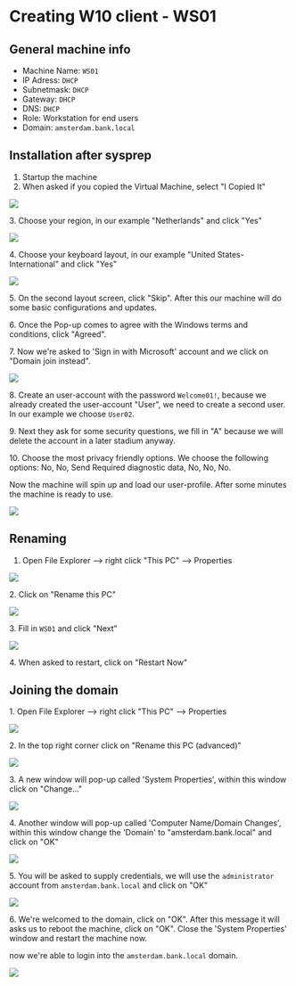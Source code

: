 # Creating W10 client - WS01

## General machine info

* Machine Name: `WS01`
* IP Adress: `DHCP`
* Subnetmask: `DHCP`
* Gateway: `DHCP`
* DNS: `DHCP`
* Role: Workstation for end users
* Domain: `amsterdam.bank.local`

## Installation after sysprep

1. Startup the machine
2. When asked if you copied the Virtual Machine, select "I Copied It"

![](<../../.gitbook/assets/afbeelding (103) (2) (3).png>)

3\. Choose your region, in our example "Netherlands" and click "Yes"

![](<../../.gitbook/assets/afbeelding (94).png>)

4\. Choose your keyboard layout, in our example "United States-International" and click "Yes"

![](<../../.gitbook/assets/afbeelding (18).png>)

5\. On the second layout screen, click "Skip". After this our machine will do some basic configurations and updates.

6\. Once the Pop-up comes to agree with the Windows terms and conditions, click "Agreed".

7\. Now we're asked to 'Sign in with Microsoft' account and we click on "Domain join instead".

![](<../../.gitbook/assets/afbeelding (33).png>)

8\. Create an user-account with the password `Welcome01!`, because we already created the user-account "User", we need to create a second user. In our example we choose `User02`.

9\. Next they ask for some security questions, we fill in "A" because we will delete the account in a later stadium anyway.

10\. Choose the most privacy friendly options. We choose the following options: No, No, Send Required diagnostic data, No, No, No.

Now the machine will spin up and load our user-profile. After some minutes the machine is ready to use.

![](<../../.gitbook/assets/afbeelding (59).png>)

## Renaming

1. Open File Explorer --> right click "This PC" --> Properties

![](<../../.gitbook/assets/afbeelding (29) (2) (1).png>)

2\. Click on "Rename this PC"

![](<../../.gitbook/assets/afbeelding (115).png>)

3\. Fill in `WS01` and click "Next"

![](<../../.gitbook/assets/afbeelding (32).png>)

4\. When asked to restart, click on "Restart Now"

## Joining the domain

1\. Open File Explorer --> right click "This PC" --> Properties

![](<../../.gitbook/assets/afbeelding (17) (1) (4).png>)

2\. In the top right corner click on "Rename this PC (advanced)"

![](<../../.gitbook/assets/afbeelding (19) (1).png>)

3\. A new window will pop-up called 'System Properties', within this window click on "Change..."

![](<../../.gitbook/assets/afbeelding (1) (1).png>)

4\. Another window will pop-up called 'Computer Name/Domain Changes', within this window change the 'Domain' to "amsterdam.bank.local" and click on "OK"

![](<../../.gitbook/assets/afbeelding (9) (1).png>)

5\. You will be asked to supply credentials, we will use the `administrator` account from `amsterdam.bank.local` and click on "OK"

![](<../../.gitbook/assets/afbeelding (6) (1) (1).png>)

6\. We're welcomed to the domain, click on "OK". After this message it will asks us to reboot the machine, click on "OK". Close the 'System Properties' window and restart the machine now.

now we're able to login into the `amsterdam.bank.local` domain.

![](<../../.gitbook/assets/afbeelding (6) (1).png>)

